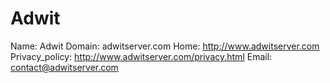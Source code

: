
# Adwit

Name: Adwit
Domain: adwitserver.com
Home: http://www.adwitserver.com
Privacy_policy: http://www.adwitserver.com/privacy.html
Email: contact@adwitserver.com
